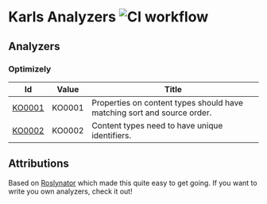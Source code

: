 # Karls Analyzers ![CI workflow](https://github.com/karl-sjogren/karls-analyzers/actions/workflows/dotnet.yml/badge.svg)

## Analyzers

### Optimizely

| Id | Value | Title |
| ------------------------------------ | -------- | ------------------------------------------------------------------------------------------- |
| [KO0001](docs/analyzers/KO0001.md)   | KO0001   | Properties on content types should have matching sort and source order.                     |
| [KO0002](docs/analyzers/KO0002.md)   | KO0002   | Content types need to have unique identifiers.                                              |


## Attributions

Based on [Roslynator](https://github.com/JosefPihrt/Roslynator) which made this quite
easy to get going. If you want to write you own analyzers, check it out!
